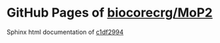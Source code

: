 GitHub Pages of [biocorecrg/MoP2](https://github.com/biocorecrg/MoP2.git)
===
Sphinx html documentation of [c1df2994](https://github.com/biocorecrg/MoP2/tree/c1df29949371deec4ddcc6ef0a05d9f924815583)

